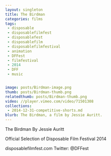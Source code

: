 ```yaml
---
layout: singleton
title: The Birdman
categories: films
tags:
 - disposable
 - disposablefilmfest
 - disposablefest
 - disposablefilm
 - disposablefilmfestival
 - animation
 - DFFest
 - filmfestival
 - 2014
 - DFF
 - music


image: posts/Birdman-image.png
thumb: posts/Birdman-thumb.png
relatedthumb: posts/Birdman-thumb.png
video: //player.vimeo.com/video/71501308
collections:
 - 2014-12-31-competitive-shorts.md
blurb: The Birdman, a film by Jessie Auritt.
---
```


The Birdman
By Jessie Auritt

Official Selection of Disposable Film Festival 2014

disposablefilmfest.com
Twitter: @DFFest
